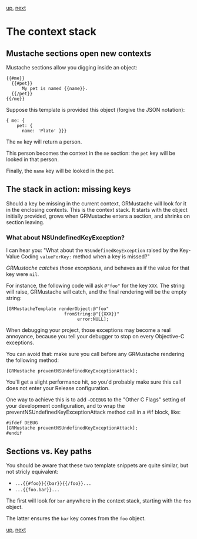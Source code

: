 [up](../runtime.md), [next](loops.md)

The context stack
=================

Mustache sections open new contexts
-----------------------------------

Mustache sections allow you digging inside an object:

    {{#me}}
      {{#pet}}
          My pet is named {{name}}.
      {{/pet}}
    {{/me}}

Suppose this template is provided this object (forgive the JSON notation):

    { me: {
        pet: {
          name: 'Plato' }}}

The `me` key will return a person.

This person becomes the context in the `me` section: the `pet` key will be looked in that person.

Finally, the `name` key will be looked in the pet.

The stack in action: missing keys
---------------------------------

Should a key be missing in the current context, GRMustache will look for it in the enclosing contexts. This is the context stack. It starts with the object initially provided, grows when GRMustache enters a section, and shrinks on section leaving.

### What about NSUndefinedKeyException?

I can hear you: "What about the `NSUndefinedKeyException` raised by the Key-Value Coding `valueForKey:` method when a key is missed?"

*GRMustache catches those exceptions*, and behaves as if the value for that key were `nil`.

For instance, the following code will ask `@"foo"` for the key `XXX`. The string will raise, GRMustache will catch, and the final rendering will be the empty string:

    [GRMustacheTemplate renderObject:@"foo"
                          fromString:@"{{XXX}}"
                               error:NULL];

When debugging your project, those exceptions may become a real annoyance, because you tell your debugger to stop on every Objective-C exceptions.

You can avoid that: make sure you call before any GRMustache rendering the following method:

    [GRMustache preventNSUndefinedKeyExceptionAttack];

You'll get a slight performance hit, so you'd probably make sure this call does not enter your Release configuration.

One way to achieve this is to add `-DDEBUG` to the "Other C Flags" setting of your development configuration, and to wrap the preventNSUndefinedKeyExceptionAttack method call in a #if block, like:

    #ifdef DEBUG
    [GRMustache preventNSUndefinedKeyExceptionAttack];
    #endif

Sections vs. Key paths
----------------------

You should be aware that these two template snippets are quite similar, but not stricly equivalent:

- `...{{#foo}}{{bar}}{{/foo}}...`
- `...{{foo.bar}}...`

The first will look for `bar` anywhere in the context stack, starting with the `foo` object.

The latter ensures the `bar` key comes from the `foo` object.

[up](../runtime.md), [next](loops.md)
